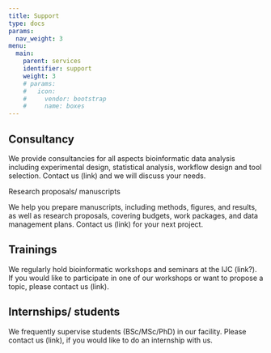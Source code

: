 ```yaml
---
title: Support
type: docs
params:
  nav_weight: 3
menu:
  main:
    parent: services
    identifier: support
    weight: 3
    # params:
    #   icon:
    #     vendor: bootstrap
    #     name: boxes
---
```


## Consultancy

We provide consultancies for all aspects bioinformatic data analysis including experimental design, statistical analysis, workflow design and tool selection. Contact us (link) and we will discuss your needs.

Research proposals/ manuscripts

We help you prepare manuscripts, including methods, figures, and results, as well as research proposals, covering budgets, work packages, and data management plans. Contact us (link) for your next project.

## Trainings

We regularly hold bioinformatic workshops and seminars at the IJC (link?). If you would like to participate in one of our workshops or want to propose a topic, please contact us (link).

## Internships/ students

We frequently supervise students (BSc/MSc/PhD) in our facility. Please contact us (link), if you would like to do an internship with us.